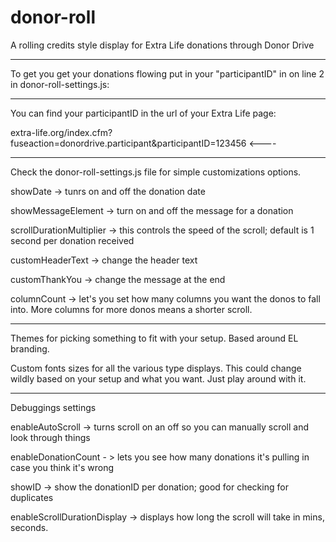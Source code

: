 # donor-roll
A rolling credits style display for Extra Life donations through Donor Drive

----------------

To get you get your donations flowing put in your "participantID" in on line 2 in donor-roll-settings.js:

----------------

You can find your participantID in the url of your Extra Life page:

extra-life.org/index.cfm?fuseaction=donordrive.participant&participantID=123456  <----

----------------

Check the donor-roll-settings.js file for simple customizations options.

showDate -> tunrs on and off the donation date

showMessageElement -> turn on and off the message for a donation

scrollDurationMultiplier -> this controls the speed of the scroll; default is 1 second per donation received

customHeaderText -> change the header text

customThankYou -> change the message at the end

columnCount -> let's you set how many columns you want the donos to fall into. More columns for more donos means a shorter scroll.

----------------

Themes for picking something to fit with your setup. Based around EL branding.

Custom fonts sizes for all the various type displays. This could change wildly based on your setup and what you want. Just play around with it.

----------------

Debuggings settings

enableAutoScroll -> turns scroll on an off so you can manually scroll and look through things

enableDonationCount - > lets you see how many donations it's pulling in case you think it's wrong

showID -> show the donationID per donation; good for checking for duplicates

enableScrollDurationDisplay -> displays how long the scroll will take in mins, seconds.
